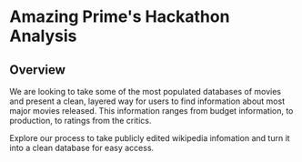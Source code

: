 # Amazing Prime's Hackathon Analysis

## Overview
We are looking to take some of the most populated databases of movies and present a clean, layered way for users to find information about most major movies released. This information ranges from budget information, to production, to ratings from the critics.

Explore our process to take publicly edited wikipedia infomation and turn it into a clean database for easy access.
